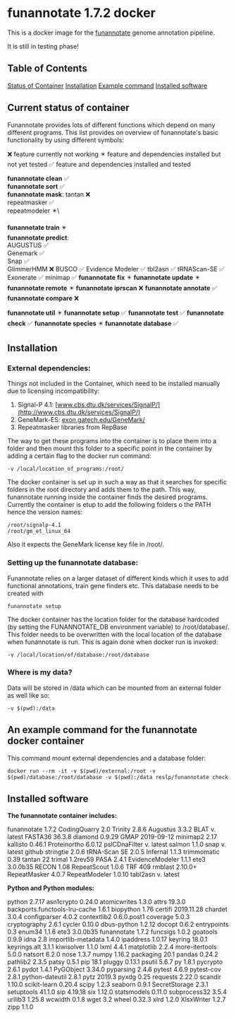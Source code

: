 funannotate 1.7.2 docker
======

This is a docker image for the [funannotate](https://github.com/nextgenusfs/funannotate) genome annotation pipeline.

It is still in testing phase!

## Table of Contents
[Status of Container](#current-status-of-container)
[Installation](#installation)
[Example command](#an-example-command-for-the-funannotate-docker-container)
[Installed software](#installed-software)


## Current status of container

Funannotate provides lots of different functions which depend on many different programs. This list provides on overview of funannotate's basic functionality by using different symbols:

:x: feature currently not working
:eight_pointed_black_star: feature and dependencies installed but not yet tested
:white_check_mark: feature and dependencies installed and tested


**funannotate clean** :white_check_mark:\
**funannotate sort** :white_check_mark:\
**funannotate mask**:
	tantan :x:\
	repeatmasker :white_check_mark:\
	repeatmodeler :eight_pointed_black_star:\


**funannotate train** :eight_pointed_black_star:\
**funannotate predict**:\
	AUGUSTUS :white_check_mark:\
	Genemark :white_check_mark:\
	Snap :white_check_mark:\
	GlimmerHMM :x:
	BUSCO :white_check_mark:
	Evidence Modeler :white_check_mark:
	tbl2asn :white_check_mark:
	tRNAScan-SE :white_check_mark:
	Exonerate :white_check_mark:
	minimap :white_check_mark:
**funannotate fix** :eight_pointed_black_star:
**funannotate update** :eight_pointed_black_star:
**funannotate remote** :eight_pointed_black_star:
**funannotate iprscan** :x:
**funannotate annotate**  :white_check_mark:
**funannotate compare**  :x:

**funannotate util** :eight_pointed_black_star:
**funannotate setup** :white_check_mark:
**funannotate test** :white_check_mark:
**funannotate check** :white_check_mark:
**funannotate species** :eight_pointed_black_star:
**funannotate database** :white_check_mark:


## Installation

### External dependencies:

Things not included in the Container, which need to be installed manually due to licensing incompatibility:

1. Signal-P 4.1: [www.cbs.dtu.dk/services/SignalP/](http://www.cbs.dtu.dk/services/SignalP/) 
2. GeneMark-ES: [exon.gatech.edu/GeneMark/](http://exon.gatech.edu/GeneMark/)
3. Repeatmasker libraries from RepBase

The way to get these programs into the container is to place them into a folder and then mount this folder to a specific point in the container by adding a certain flag to the docker run command:

	-v /local/location_of_programs:/root/

The docker container is set up in such a way as that it searches for specific folders in the root directory and adds them to the path. This way, funannotate running inside the container finds the desired programs. Currently the container is etup to add the following folders o the PATH hence the version names:

	/root/signalp-4.1
	/root/gm_et_linux_64

Also it expects the GeneMark license key file in /root/.

### Setting up the funannotate database:

Funannotate relies on a larger dataset of different kinds which it uses to add functional annotations, train gene finders etc. This database needs to be created with 

	funannotate setup

The docker container has the location folder for the database hardcoded (by setting the FUNANNOTATE_DB environment variable) to /root/database/. This folder needs to be overwritten with the local location of the database when funannotate is run. This is again done when docker run is invoked:

	-v /local/location/of/database:/root/database

### Where is my data?

Data will be stored in /data which can be mounted from an external folder as well like so:

	-v $(pwd):/data


## An example command for the funannotate docker container

This command mount external dependencies and a database folder:

	docker run --rm -it -v $(pwd)/external:/root -v $(pwd)/database:/root/database -v $(pwd):/data reslp/funannotate check


## Installed software

**The funannotate container includes:**

funannotate 1.7.2
CodingQuarry 2.0
Trinity 2.8.6
Augustus 3.3.2
BLAT v. latest
FASTA36 36.3.8
diamond 0.9.29
GMAP 2019-09-12
minimap2 2.17
kallisto 0.46.1
Proteinortho 6.0.12
pslCDnaFilter v. latest
salmon 1.1.0
snap v. latest github
stringtie 2.0.6
tRNA-Scan SE 2.0.5
Infernal 1.1.3
trimmomatic 0.39
tantan 22
trimal 1.2rev59
PASA 2.4.1
EvidenceModeler 1.1.1
ete3 3.0.0b35
RECON 1.08
RepeatScout 1.0.6
TRF 409
rmblast 2.10.0+
RepeatMasker 4.0.7
RepeatModeler 1.0.10
tabl2asn v. latest

**Python and Python modules:**

python 2.7.17
asn1crypto 0.24.0
atomicwrites 1.3.0
attrs 19.3.0
backports.functools-lru-cache 1.6.1
biopython 1.76
certifi 2019.11.28
chardet 3.0.4
configparser 4.0.2
contextlib2 0.6.0.post1
coverage 5.0.3
cryptography 2.6.1
cycler 0.10.0
dbus-python 1.2.12
docopt 0.6.2
entrypoints 0.3
enum34 1.1.6
ete3 3.0.0b35
funannotate 1.7.2
funcsigs 1.0.2
goatools 0.9.9
idna 2.8
importlib-metadata 1.4.0
ipaddress 1.0.17
keyring 18.0.1
keyrings.alt 3.1.1
kiwisolver 1.1.0
lxml 4.4.1
matplotlib 2.2.4
more-itertools 5.0.0
natsort 6.2.0
nose 1.3.7
numpy 1.16.2
packaging 20.1
pandas 0.24.2
pathlib2 2.3.5
patsy 0.5.1
pip 18.1
pluggy 0.13.1
psutil 5.6.7
py 1.8.1
pycrypto 2.6.1
pydot 1.4.1
PyGObject 3.34.0
pyparsing 2.4.6
pytest 4.6.9
pytest-cov 2.8.1
python-dateutil 2.8.1
pytz 2019.3
pyxdg 0.25
requests 2.22.0
scandir 1.10.0
scikit-learn 0.20.4
scipy 1.2.3
seaborn 0.9.1
SecretStorage 2.3.1
setuptools 41.1.0
sip 4.19.18
six 1.12.0
statsmodels 0.11.0
subprocess32 3.5.4
urllib3 1.25.8
wcwidth 0.1.8
wget 3.2
wheel 0.32.3
xlrd 1.2.0
XlsxWriter 1.2.7
zipp 1.1.0 
